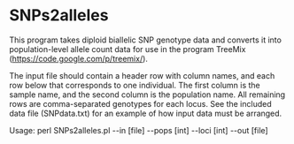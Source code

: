 SNPs2alleles
============

This program takes diploid biallelic SNP genotype data and converts it into population-level allele count data for use in the program TreeMix (https://code.google.com/p/treemix/).

The input file should contain a header row with column names, and each row below that corresponds to one individual. The first column is the sample name, and the second column is the population name. All remaining rows are comma-separated genotypes for each locus. See the included data file (SNPdata.txt) for an example of how input data must be arranged.

Usage:
perl SNPs2alleles.pl --in [file] --pops [int] --loci [int] --out [file]

